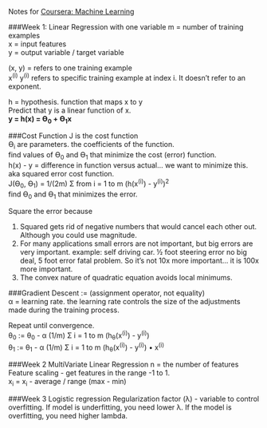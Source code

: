Notes for [Coursera: Machine Learning](https://www.coursera.org/learn/machine-learning/home/welcome?module=tN10A)  

###Week 1: Linear Regression with one variable
m = number of training examples  
x = input features  
y = output variable / target variable  

(x, y) = refers to one training example  
x<sup>(i)</sup> y<sup>(i)</sup> refers to specific training example at index i. It doesn’t refer to an exponent.

h = hypothesis. function that maps x to y  
Predict that y is a linear function of x.  
<strong>y = h(x) = ϴ<sub>0</sub> + ϴ<sub>1</sub>x</strong>  

###Cost Function
J is the cost function  
ϴ<sub>i</sub> are parameters. the coefficients of the function.  
find values of ϴ<sub>0</sub> and ϴ<sub>1</sub> that minimize the cost (error) function.  
h(x) - y = difference in function versus actual… we want to minimize this.  
aka squared error cost function.  
J(ϴ<sub>0</sub>, ϴ<sub>1</sub>) = 1/(2m) &#931; from i = 1 to m (h(x<sup>(i)</sup>) - y<sup>(i)</sup>)<sup>2</sup>  
find ϴ<sub>0</sub> and ϴ<sub>1</sub> that minimizes the error.  

Square the error because  
1) Squared gets rid of negative numbers that would cancel each other out.  Although you could use magnitude.  
2) For many applications small errors are not important, but big errors are very important.  example: self driving car. ½ foot steering error no big deal, 5 foot error fatal problem. So it’s not 10x more important… it is 100x more important.  
3) The convex nature of quadratic equation avoids local minimums.  

###Gradient Descent
:=  (assignment operator, not equality)  
&alpha; = learning rate.  the learning rate controls the size of the adjustments made during the training process. 

Repeat until convergence.  
&theta;<sub>0</sub> := &theta;<sub>0</sub> - &alpha; (1/m) &#931; i = 1 to m (h<sub>&theta;</sub>(x<sup>(i)</sup>) - y<sup>(i)</sup>)  
&theta;<sub>1</sub> := &theta;<sub>1</sub> - &alpha; (1/m) &#931; i = 1 to m (h<sub>&theta;</sub>(x<sup>(i)</sup>) - y<sup>(i)</sup>) &bull; x<sup>(i)</sup>  

###Week 2 MultiVariate Linear Regression
n = the number of features  
Feature scaling - get features in the range -1 to 1.  
x<sub>i</sub> = x<sub>i</sub> - average / range (max - min)  

###Week 3 Logistic regression
Regularization factor (&lambda;) - variable to control overfitting. If model is underfitting, you need lower &lambda;. If the model is overfitting, you need higher lambda.

